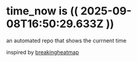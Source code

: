 # time_now is (( 2025-09-08T16:50:29.633Z ))

an automated repo that shows the currnent time

inspired by [breakingheatmap](https://github.com/breakingheatmap/breakingheatmap)